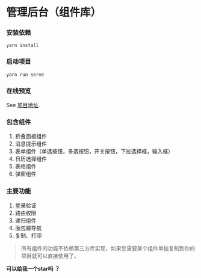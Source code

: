# 管理后台（组件库）

### 安装依赖
```
yarn install
```

### 启动项目
```
yarn run serve
```

### 在线预览
See [项目地址](https://wuxianqiang.github.io/vue-admin/).

### 包含组件

1. 折叠面板组件
2. 消息提示组件
3. 表单组件（单选按钮，多选按钮，开关按钮，下拉选择框，输入框）
4. 日历选择组件
5. 表格组件
6. 弹窗组件

### 主要功能

1. 登录验证
2. 路由权限
3. 递归组件
4. 面包屑导航
5. 复制、打印

> 所有组件的功能不依赖第三方库实现，如果您需要某个组件单独复制到你的项目就可以直接使用了。

**可以给我一个star吗 ？**
